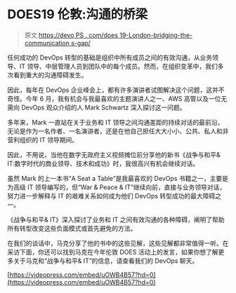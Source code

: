 # DOES19 伦敦:沟通的桥梁

> 原文:[https://devo PS . com/does 19-London-bridging-the-communication s-gap/](https://devops.com/does19-london-bridging-the-communications-gap/)

任何成功的 DevOps 转型的基础是组织中所有成员之间的有效沟通，从业务领导、IT 领导、中层管理人员到团队中的每个成员。然而，在组织变革中，我们多次看到重大的沟通障碍发生。

因此，每年在 DevOps 企业峰会上，都有许多演讲者试图解决这个问题，这并不奇怪。今年 6 月，我有机会与我最喜欢的主题演讲人之一、AWS 高管以及一位无需向 DevOps 观众介绍的人 Mark Schwartz 深入探讨这一问题。

多年来，Mark 一直站在关于业务和 IT 领导之间沟通差距的持续对话的最前沿，无论是作为一名作者、一名演讲者，还是在他自己担任大大小小、公共、私人和非营利组织的 IT 领导期间。

因此，不用说，当他在数字无政府主义视频摊位前分享他的新书《战争与和平& IT:数字时代的商业领导、技术和成功》时，我很高兴有机会继续对话。

虽然 Mark 的上一本书“A Seat a Table”是我最喜欢的 DevOps 书籍之一，主要是为高级 IT 领导编写的，但“War & Peace & IT”继续向前，直接与业务领导对话，努力进一步解释与 IT 的艰难关系如何成为他们 DevOps 转型成功的最大障碍之一。

《战争与和平& IT》深入探讨了业务和 IT 之间有效沟通的各种障碍，阐明了帮助所有转型改变这些负面模式或首先避免的方法。

在我们的谈话中，马克分享了他的书中的这些见解，这些见解都非常值得一听。在采访下面，你还可以找到马克在今年伦敦 DOES 活动上的发言，如果你想了解更多关于马克和“战争与和平& IT”的信息，请查看我们的 DevOps 聊天。

[https://videopress.com/embed/uOWB4B57?hd=0](https://videopress.com/embed/uOWB4B57?hd=0)